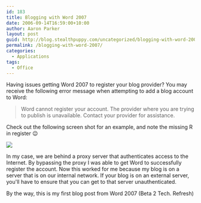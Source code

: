 ```yaml
---
id: 183
title: Blogging with Word 2007
date: 2006-09-14T16:59:00+10:00
author: Aaron Parker
layout: post
guid: http://blog.stealthpuppy.com/uncategorized/blogging-with-word-2007
permalink: /blogging-with-word-2007/
categories:
  - Applications
tags:
  - Office
---
```

Having issues getting Word 2007 to register your blog provider? You may receive the following error message when attempting to add a blog account to Word:

> Word cannot register your account. The provider where you are trying to publish is unavailable. Contact your provider for assistance.

Check out the following screen shot for an example, and note the missing R in register 😉

![]({{site.baseurl}}/media/2006/09/1000.14.108.OfficeBlogError.JPG) 

In my case, we are behind a proxy server that authenticates access to the Internet. By bypassing the proxy I was able to get Word to successfully register the account. Now this worked for me because my blog is on a server that is on our internal network. If your blog is on an external server, you'll have to ensure that you can get to that server unauthenticated.

By the way, this is my first blog post from Word 2007 (Beta 2 Tech. Refresh)